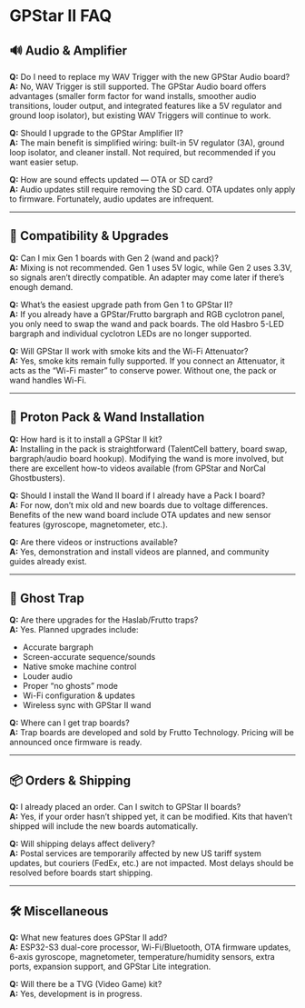 # GPStar II FAQ

## 🔊 Audio & Amplifier

**Q:** Do I need to replace my WAV Trigger with the new GPStar Audio board?  
**A:** No, WAV Trigger is still supported. The GPStar Audio board offers advantages (smaller form factor for wand installs, smoother audio transitions, louder output, and integrated features like a 5V regulator and ground loop isolator), but existing WAV Triggers will continue to work.  

**Q:** Should I upgrade to the GPStar Amplifier II?  
**A:** The main benefit is simplified wiring: built-in 5V regulator (3A), ground loop isolator, and cleaner install. Not required, but recommended if you want easier setup.  

**Q:** How are sound effects updated — OTA or SD card?  
**A:** Audio updates still require removing the SD card. OTA updates only apply to firmware. Fortunately, audio updates are infrequent.  

---

## 🔌 Compatibility & Upgrades

**Q:** Can I mix Gen 1 boards with Gen 2 (wand and pack)?  
**A:** Mixing is not recommended. Gen 1 uses 5V logic, while Gen 2 uses 3.3V, so signals aren’t directly compatible. An adapter may come later if there’s enough demand.  

**Q:** What’s the easiest upgrade path from Gen 1 to GPStar II?  
**A:** If you already have a GPStar/Frutto bargraph and RGB cyclotron panel, you only need to swap the wand and pack boards. The old Hasbro 5-LED bargraph and individual cyclotron LEDs are no longer supported.  

**Q:** Will GPStar II work with smoke kits and the Wi-Fi Attenuator?  
**A:** Yes, smoke kits remain fully supported. If you connect an Attenuator, it acts as the “Wi-Fi master” to conserve power. Without one, the pack or wand handles Wi-Fi.  

---

## 🎒 Proton Pack & Wand Installation

**Q:** How hard is it to install a GPStar II kit?  
**A:** Installing in the pack is straightforward (TalentCell battery, board swap, bargraph/audio board hookup). Modifying the wand is more involved, but there are excellent how-to videos available (from GPStar and NorCal Ghostbusters).  

**Q:** Should I install the Wand II board if I already have a Pack I board?  
**A:** For now, don’t mix old and new boards due to voltage differences. Benefits of the new wand board include OTA updates and new sensor features (gyroscope, magnetometer, etc.).  

**Q:** Are there videos or instructions available?  
**A:** Yes, demonstration and install videos are planned, and community guides already exist.  

---

## 👻 Ghost Trap

**Q:** Are there upgrades for the Haslab/Frutto traps?  
**A:** Yes. Planned upgrades include:  
- Accurate bargraph  
- Screen-accurate sequence/sounds  
- Native smoke machine control  
- Louder audio  
- Proper “no ghosts” mode  
- Wi-Fi configuration & updates  
- Wireless sync with GPStar II wand  

**Q:** Where can I get trap boards?  
**A:** Trap boards are developed and sold by Frutto Technology. Pricing will be announced once firmware is ready.  

---

## 📦 Orders & Shipping

**Q:** I already placed an order. Can I switch to GPStar II boards?  
**A:** Yes, if your order hasn’t shipped yet, it can be modified. Kits that haven’t shipped will include the new boards automatically.  

**Q:** Will shipping delays affect delivery?  
**A:** Postal services are temporarily affected by new US tariff system updates, but couriers (FedEx, etc.) are not impacted. Most delays should be resolved before boards start shipping.  

---

## 🛠 Miscellaneous

**Q:** What new features does GPStar II add?  
**A:** ESP32-S3 dual-core processor, Wi-Fi/Bluetooth, OTA firmware updates, 6-axis gyroscope, magnetometer, temperature/humidity sensors, extra ports, expansion support, and GPStar Lite integration.  

**Q:** Will there be a TVG (Video Game) kit?  
**A:** Yes, development is in progress.  
